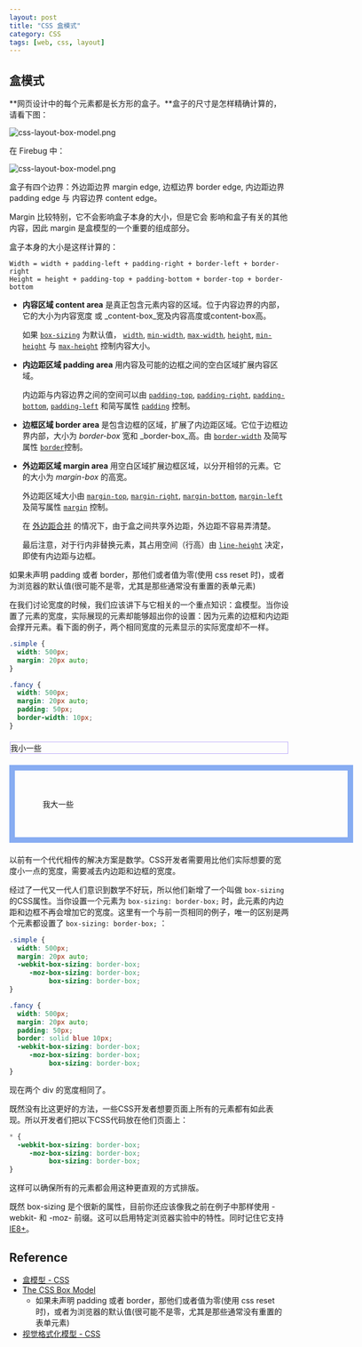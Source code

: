 ```yaml
---
layout: post
title: "CSS 盒模式"
category: CSS
tags: [web, css, layout]
--- 
```


## 盒模式

**网页设计中的每个元素都是长方形的盒子。**盒子的尺寸是怎样精确计算的，请看下图：

![css-layout-box-model.png](http://johnnyimages.qiniudn.com/css-layout-box-model0.png)

<!--more-->

在 Firebug 中：

![css-layout-box-model.png](http://johnnyimages.qiniudn.com/css-layout-box-model.png)

盒子有四个边界：外边距边界 margin edge, 边框边界 border edge, 内边距边界 padding edge 与 内容边界 content edge。

Margin 比较特别，它不会影响盒子本身的大小，但是它会
影响和盒子有关的其他内容，因此 margin 是盒模型的一个重要的组成部分。

盒子本身的大小是这样计算的：

    Width = width + padding-left + padding-right + border-left + border-right
    Height = height + padding-top + padding-bottom + border-top + border-bottom

- **内容区域 content area** 是真正包含元素内容的区域。位于内容边界的内部，它的大小为内容宽度 或 _content-box_宽及内容高度或content-box高。

    如果 [`box-sizing`](https://developer.mozilla.org/zh-CN/docs/CSS/box-sizing "") 为默认值， [`width`](https://developer.mozilla.org/zh-CN/docs/CSS/width ""), [`min-width`](https://developer.mozilla.org/zh-CN/docs/CSS/min-width ""), [`max-width`](https://developer.mozilla.org/zh-CN/docs/CSS/max-width ""), [`height`](https://developer.mozilla.org/zh-CN/docs/CSS/height ""), [`min-height`](https://developer.mozilla.org/zh-CN/docs/CSS/min-height "") 与 [`max-height`](https://developer.mozilla.org/zh-CN/docs/CSS/max-height "") 控制内容大小。

- **内边距区域 padding area** 用内容及可能的边框之间的空白区域扩展内容区域。

    内边距与内容边界之间的空间可以由 [`padding-top`](https://developer.mozilla.org/zh-CN/docs/CSS/padding-top ""), [`padding-right`](https://developer.mozilla.org/zh-CN/docs/CSS/padding-right ""), [`padding-bottom`](https://developer.mozilla.org/zh-CN/docs/CSS/padding-bottom ""), [`padding-left`](https://developer.mozilla.org/zh-CN/docs/CSS/padding-left "") 和简写属性 [`padding`](https://developer.mozilla.org/zh-CN/docs/CSS/padding "") 控制。

- **边框区域 border area** 是包含边框的区域，扩展了内边距区域。它位于边框边界内部，大小为 _border-box_ 宽和 _border-box_高。由 [`border-width`](https://developer.mozilla.org/zh-CN/docs/CSS/border-width "") 及简写属性 [`border`](https://developer.mozilla.org/zh-CN/docs/CSS/border "")控制。

- **外边距区域 margin area** 用空白区域扩展边框区域，以分开相邻的元素。它的大小为 _margin-box_ 的高宽。

    外边距区域大小由 [`margin-top`](https://developer.mozilla.org/zh-CN/docs/CSS/margin-top ""), [`margin-right`](https://developer.mozilla.org/zh-CN/docs/CSS/margin-right ""), [`margin-bottom`](https://developer.mozilla.org/zh-CN/docs/CSS/margin-bottom ""), [`margin-left`](https://developer.mozilla.org/zh-CN/docs/CSS/margin-left "") 及简写属性 [`margin`](https://developer.mozilla.org/zh-CN/docs/CSS/margin "") 控制。

    在 [外边距合并](https://developer.mozilla.org/en/CSS/margin_collapsing "en/CSS/margin_collapsing") 的情况下，由于盒之间共享外边距，外边距不容易弄清楚。

    最后注意，对于行内非替换元素，其占用空间（行高）由 [`line-height`](https://developer.mozilla.org/zh-CN/docs/CSS/line-height "") 决定，即使有内边距与边框。

如果未声明 padding 或者 border，那他们或者值为零(使用 css reset 时)，或者为浏览器的默认值(很可能不是零，尤其是那些通常没有重置的表单元素)

在我们讨论宽度的时候，我们应该讲下与它相关的一个重点知识：盒模型。当你设置了元素的宽度，实际展现的元素却能够超出你的设置：因为元素的边框和内边距会撑开元素。看下面的例子，两个相同宽度的元素显示的实际宽度却不一样。

```css
.simple {
  width: 500px;
  margin: 20px auto;
}

.fancy {
  width: 500px;
  margin: 20px auto;
  padding: 50px;
  border-width: 10px;
}
```

<div style="border: 1px solid #BFAEFC;width: 500px;margin: 20px auto;">
    我小一些
</div>

<div style="border: 1px solid #87ACF2;
  width: 500px;
  margin: 20px auto;
  padding: 50px;
  border-width: 10px;">
    我大一些
</div>

以前有一个代代相传的解决方案是数学。CSS开发者需要用比他们实际想要的宽度小一点的宽度，需要减去内边距和边框的宽度。

经过了一代又一代人们意识到数学不好玩，所以他们新增了一个叫做 `box-sizing` 的CSS属性。当你设置一个元素为 `box-sizing: border-box;` 时，此元素的内边距和边框不再会增加它的宽度。这里有一个与前一页相同的例子，唯一的区别是两个元素都设置了 `box-sizing: border-box;` ：

```css
.simple {
  width: 500px;
  margin: 20px auto;
  -webkit-box-sizing: border-box;
     -moz-box-sizing: border-box;
          box-sizing: border-box;
}

.fancy {
  width: 500px;
  margin: 20px auto;
  padding: 50px;
  border: solid blue 10px;
  -webkit-box-sizing: border-box;
     -moz-box-sizing: border-box;
          box-sizing: border-box;
}
```

现在两个 div 的宽度相同了。

既然没有比这更好的方法，一些CSS开发者想要页面上所有的元素都有如此表现。所以开发者们把以下CSS代码放在他们页面上：

```css
* {
  -webkit-box-sizing: border-box;
     -moz-box-sizing: border-box;
          box-sizing: border-box;
}
```

这样可以确保所有的元素都会用这种更直观的方式排版。 

既然 box-sizing 是个很新的属性，目前你还应该像我之前在例子中那样使用 -webkit- 和 -moz- 前缀。这可以启用特定浏览器实验中的特性。同时记住它支持[IE8+](http://caniuse.com/#search=box-sizing)。

## Reference

- [盒模型 - CSS](https://developer.mozilla.org/zh-CN/docs/Web/CSS/box_model)
- [The CSS Box Model](http://css-tricks.com/the-css-box-model/)
    + 如果未声明 padding 或者 border，那他们或者值为零(使用 css reset 时)，或者为浏览器的默认值(很可能不是零，尤其是那些通常没有重置的表单元素)
- [视觉格式化模型 - CSS](https://developer.mozilla.org/zh-CN/docs/Web/CSS/Visual_formatting_model)